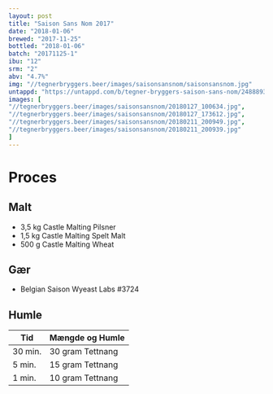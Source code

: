 ```yaml
---
layout: post
title: "Saison Sans Nom 2017"
date: "2018-01-06"
brewed: "2017-11-25"
bottled: "2018-01-06"
batch: "20171125-1"
ibu: "12"
srm: "2"
abv: "4.7%"
img: "//tegnerbryggers.beer/images/saisonsansnom/saisonsansnom.jpg"
untappd: "https://untappd.com/b/tegner-bryggers-saison-sans-nom/2488893"
images: [
"//tegnerbryggers.beer/images/saisonsansnom/20180127_100634.jpg",
"//tegnerbryggers.beer/images/saisonsansnom/20180127_173612.jpg",
"//tegnerbryggers.beer/images/saisonsansnom/20180211_200949.jpg",
"//tegnerbryggers.beer/images/saisonsansnom/20180211_200939.jpg"
]
---
```


# Proces

## Malt

* 3,5 kg Castle Malting Pilsner
* 1,5 kg Castle Malting Spelt Malt
* 500 g Castle Malting Wheat

## Gær

* Belgian Saison Wyeast Labs #3724

## Humle

| Tid     | Mængde og Humle  |
| ------- | ---------------- |
| 30 min. | 30 gram Tettnang |
| 5 min.  | 15 gram Tettnang |
| 1 min.  | 10 gram Tettnang |
